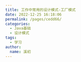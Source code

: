 ```yaml
---
title: 工作中常用的设计模式-工厂模式
date: 2022-12-25 16:18:06
permalink: /pages/cedd66/
categories:
  - Java基础
  - 设计模式
tags:
  - 学习
author: 
  name: 溪初
---
```

